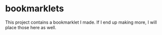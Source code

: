 # bookmarklets
This project contains a bookmarklet I made.
If I end up making more, I will place those here as well.
